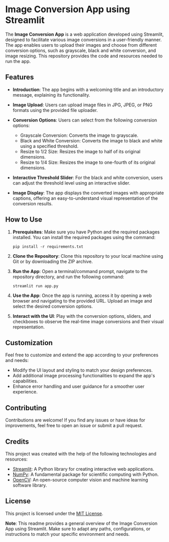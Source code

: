 
# Image Conversion App using Streamlit

The **Image Conversion App** is a web application developed using Streamlit, designed to facilitate various image conversions in a user-friendly manner. The app enables users to upload their images and choose from different conversion options, such as grayscale, black and white conversion, and image resizing. This repository provides the code and resources needed to run the app.

## Features

- **Introduction**: The app begins with a welcoming title and an introductory message, explaining its functionality.

- **Image Upload**: Users can upload image files in JPG, JPEG, or PNG formats using the provided file uploader.

- **Conversion Options**: Users can select from the following conversion options:
  - Grayscale Conversion: Converts the image to grayscale.
  - Black and White Conversion: Converts the image to black and white using a specified threshold.
  - Resize to 1/2 Size: Resizes the image to half of its original dimensions.
  - Resize to 1/4 Size: Resizes the image to one-fourth of its original dimensions.

- **Interactive Threshold Slider**: For the black and white conversion, users can adjust the threshold level using an interactive slider.

- **Image Display**: The app displays the converted images with appropriate captions, offering an easy-to-understand visual representation of the conversion results.

## How to Use

1. **Prerequisites**: Make sure you have Python and the required packages installed. You can install the required packages using the command:
   ```
   pip install -r requirements.txt
   ```

2. **Clone the Repository**: Clone this repository to your local machine using Git or by downloading the ZIP archive.

3. **Run the App**: Open a terminal/command prompt, navigate to the repository directory, and run the following command:
   ```
   streamlit run app.py
   ```

4. **Use the App**: Once the app is running, access it by opening a web browser and navigating to the provided URL. Upload an image and select the desired conversion options.

5. **Interact with the UI**: Play with the conversion options, sliders, and checkboxes to observe the real-time image conversions and their visual representation.

## Customization

Feel free to customize and extend the app according to your preferences and needs:

- Modify the UI layout and styling to match your design preferences.
- Add additional image processing functionalities to expand the app's capabilities.
- Enhance error handling and user guidance for a smoother user experience.

## Contributing

Contributions are welcome! If you find any issues or have ideas for improvements, feel free to open an issue or submit a pull request.

## Credits

This project was created with the help of the following technologies and resources:

- [Streamlit](https://www.streamlit.io/): A Python library for creating interactive web applications.
- [NumPy](https://numpy.org/): A fundamental package for scientific computing with Python.
- [OpenCV](https://opencv.org/): An open-source computer vision and machine learning software library.

## License

This project is licensed under the [MIT License](LICENSE).



**Note**: This readme provides a general overview of the Image Conversion App using Streamlit. Make sure to adapt any paths, configurations, or instructions to match your specific environment and needs.
